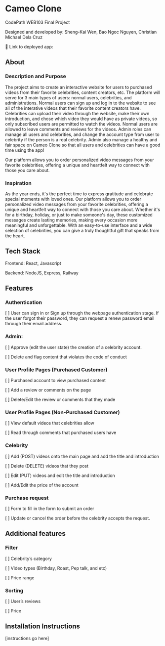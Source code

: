 # Cameo Clone

CodePath WEB103 Final Project

Designed and developed by: Sheng-Kai Wen, Bao Ngoc Nguyen, Christian Michael Dela Cruz

🔗 Link to deployed app:

## About

### Description and Purpose

The project aims to create an interactive website for users to purchased videos from their favorite celebrities, content creators, etc. The platform will serve for 3 main types of users: normal users, celebrities, and administrations. Normal users can sign up and log in to the website to see all of the interative videos that their favorite content creators have. Celebrities can upload their video through the website, make their own introduction, and chose which video they would have as private videos, so only subscribed users are permitted to watch the videos. Normal users are allowed to leave comments and reviews for the videos. Admin roles can manage all users and celebrities, and change the account type from user to celebrity if the person is a real celebrity. Admin also manage a healthy and fair space on Cameo Clone so that all users and celebrities can have a good time using the app!

Our platform allows you to order personalized video messages from your favorite celebrities, offering a unique and heartfelt way to connect with those you care about.

### Inspiration

As the year ends, it's the perfect time to express gratitude and celebrate special moments with loved ones. Our platform allows you to order personalized video messages from your favorite celebrities, offering a unique and heartfelt way to connect with those you care about. Whether it's for a birthday, holiday, or just to make someone's day, these customized messages create lasting memories, making every occasion more meaningful and unforgettable. With an easy-to-use interface and a wide selection of celebrities, you can give a truly thoughtful gift that speaks from the heart.

## Tech Stack

Frontend: React, Javascript

Backend: NodeJS, Express, Railway

## Features

### Authentication

[ ] User can sign in or Sign up through the webpage authentication stage. If the user forgot their password, they can request a renew password email through their email address.

### Admin:

[ ] Approve (edit the user state) the creation of a celebrity account.

[ ] Delete and flag content that violates the code of conduct

### User Profile Pages (Purchased Customer)

[ ] Purchased account to view purchased content

[ ] Add a review or comments on the page

[ ] Delete/Edit the review or comments that they made

### User Profile Pages (Non-Purchased Customer)

[ ] View default videos that celebrities allow

[ ] Read through comments that purchased users have

### Celebrity

[ ] Add (POST) videos onto the main page and add the title and introduction

[ ] Delete (DELETE) videos that they post

[ ] Edit (PUT) videos and edit the title and introduction

[ ] Add/Edit the price of the account

### Purchase request

[ ] Form to fill in the form to submit an order

[ ] Update or cancel the order before the celebrity accepts the request.

## Additional features

### Filter

[ ] Celebrity’s category

[ ] Video types (Birthday, Roast, Pep talk, and etc)

[ ] Price range

### Sorting

[ ] User’s reviews

[ ] Price

## Installation Instructions

[instructions go here]
